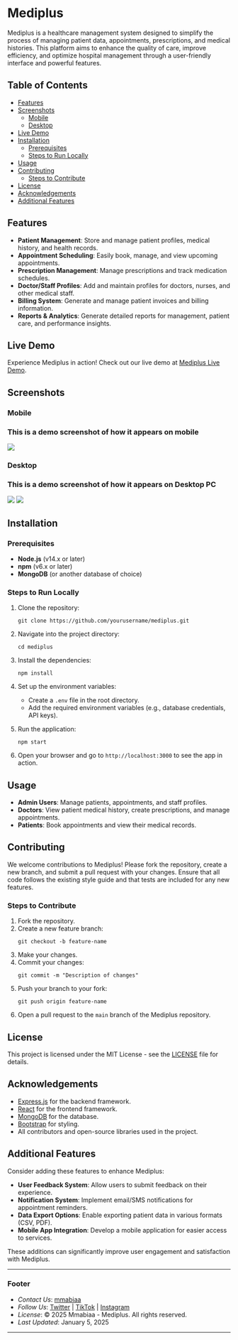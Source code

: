 # Mediplus 

Mediplus is a healthcare management system designed to simplify the process of managing patient data, appointments, prescriptions, and medical histories. This platform aims to enhance the quality of care, improve efficiency, and optimize hospital management through a user-friendly interface and powerful features.

## Table of Contents

- [Features](#features)
- [Screenshots](#screenshots)
  - [Mobile](#mobile)
  - [Desktop](#desktop)   
- [Live Demo](#live-demo)
- [Installation](#installation)
  - [Prerequisites](#prerequisites)
  - [Steps to Run Locally](#steps-to-run-locally)
- [Usage](#usage)
- [Contributing](#contributing)
  - [Steps to Contribute](#steps-to-contribute)
- [License](#license)
- [Acknowledgements](#acknowledgements)
- [Additional Features](#additional-features)


## Features

- **Patient Management**: Store and manage patient profiles, medical history, and health records.
- **Appointment Scheduling**: Easily book, manage, and view upcoming appointments.
- **Prescription Management**: Manage prescriptions and track medication schedules.
- **Doctor/Staff Profiles**: Add and maintain profiles for doctors, nurses, and other medical staff.
- **Billing System**: Generate and manage patient invoices and billing information.
- **Reports & Analytics**: Generate detailed reports for management, patient care, and performance insights.

## Live Demo

Experience Mediplus in action! Check out our live demo at [Mediplus Live Demo](https://mediplus-phi.vercel.app).

## Screenshots
### Mobile
### This is a demo screenshot of how it appears on mobile
![](https://github.com/Mmabiaa/mediplus/blob/main/screenshots/s7.jpg)



### Desktop
### This is a demo screenshot of how it appears on Desktop PC
![](https://github.com/Mmabiaa/mediplus/blob/main/screenshots/Screenshot%20(34).png)
![](https://github.com/Mmabiaa/mediplus/blob/main/screenshots/Screenshot%20(25).jpg)



## Installation

### Prerequisites

- **Node.js** (v14.x or later)
- **npm** (v6.x or later)
- **MongoDB** (or another database of choice)

### Steps to Run Locally

1. Clone the repository:
    ```
    git clone https://github.com/yourusername/mediplus.git
    ```

2. Navigate into the project directory:
    ```
    cd mediplus
    ```

3. Install the dependencies:
    ```
    npm install
    ```

4. Set up the environment variables:
    - Create a `.env` file in the root directory.
    - Add the required environment variables (e.g., database credentials, API keys).

5. Run the application:
    ```
    npm start
    ```

6. Open your browser and go to `http://localhost:3000` to see the app in action.

## Usage

- **Admin Users**: Manage patients, appointments, and staff profiles.
- **Doctors**: View patient medical history, create prescriptions, and manage appointments.
- **Patients**: Book appointments and view their medical records.

## Contributing

We welcome contributions to Mediplus! Please fork the repository, create a new branch, and submit a pull request with your changes. Ensure that all code follows the existing style guide and that tests are included for any new features.

### Steps to Contribute

1. Fork the repository.
2. Create a new feature branch:
    ```
    git checkout -b feature-name
    ```
3. Make your changes.
4. Commit your changes:
    ```
    git commit -m "Description of changes"
    ```
5. Push your branch to your fork:
    ```
    git push origin feature-name
    ```
6. Open a pull request to the `main` branch of the Mediplus repository.

## License

This project is licensed under the MIT License - see the [LICENSE](LICENSE) file for details.

## Acknowledgements

- [Express.js](https://expressjs.com/) for the backend framework.
- [React](https://reactjs.org/) for the frontend framework.
- [MongoDB](https://www.mongodb.com/) for the database.
- [Bootstrap](https://getbootstrap.com/) for styling.
- All contributors and open-source libraries used in the project.

## Additional Features

Consider adding these features to enhance Mediplus:

- **User Feedback System**: Allow users to submit feedback on their experience.
- **Notification System**: Implement email/SMS notifications for appointment reminders.
- **Data Export Options**: Enable exporting patient data in various formats (CSV, PDF).
- **Mobile App Integration**: Develop a mobile application for easier access to services.

These additions can significantly improve user engagement and satisfaction with Mediplus.


---

### Footer

- *Contact Us*: [mmabiaa](mailto:isbbydior@gmail.com)
- *Follow Us*: [Twitter](https://twitter.com/mmabiaa) | [TikTok](https://tiktok.com/_mmabiaa) | [Instagram](https://instagram.com/mmabiaa_)
- *License*: © 2025 Mmabiaa - Mediplus. All rights reserved.
- *Last Updated*: January 5, 2025

---
